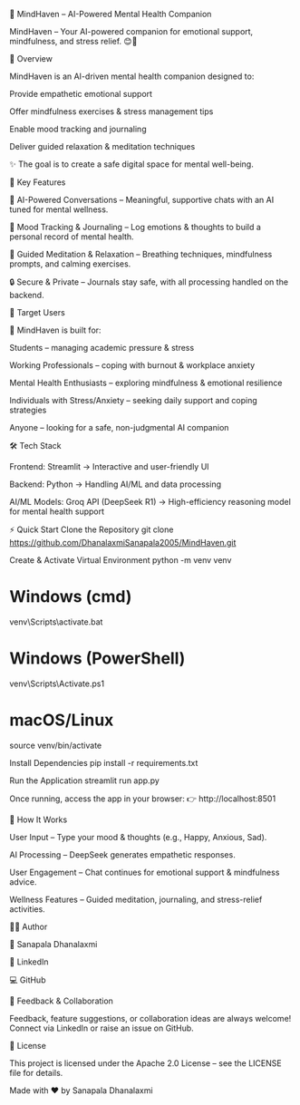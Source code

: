 🌿 MindHaven – AI-Powered Mental Health Companion

MindHaven – Your AI-powered companion for emotional support, mindfulness, and stress relief. 😊🌸

🌟 Overview

MindHaven is an AI-driven mental health companion designed to:

Provide empathetic emotional support

Offer mindfulness exercises & stress management tips

Enable mood tracking and journaling

Deliver guided relaxation & meditation techniques

✨ The goal is to create a safe digital space for mental well-being.

🚀 Key Features

💬 AI-Powered Conversations – Meaningful, supportive chats with an AI tuned for mental wellness.

📜 Mood Tracking & Journaling – Log emotions & thoughts to build a personal record of mental health.

🧘 Guided Meditation & Relaxation – Breathing techniques, mindfulness prompts, and calming exercises.

🔒 Secure & Private – Journals stay safe, with all processing handled on the backend.

👤 Target Users

🌱 MindHaven is built for:

Students – managing academic pressure & stress

Working Professionals – coping with burnout & workplace anxiety

Mental Health Enthusiasts – exploring mindfulness & emotional resilience

Individuals with Stress/Anxiety – seeking daily support and coping strategies

Anyone – looking for a safe, non-judgmental AI companion

🛠️ Tech Stack

Frontend: Streamlit → Interactive and user-friendly UI

Backend: Python → Handling AI/ML and data processing

AI/ML Models: Groq API (DeepSeek R1) → High-efficiency reasoning model for mental health support

⚡ Quick Start
Clone the Repository
git clone https://github.com/DhanalaxmiSanapala2005/MindHaven.git

Create & Activate Virtual Environment
python -m venv venv  

# Windows (cmd)
venv\Scripts\activate.bat  

# Windows (PowerShell)
venv\Scripts\Activate.ps1  

# macOS/Linux
source venv/bin/activate  

Install Dependencies
pip install -r requirements.txt

Run the Application
streamlit run app.py


Once running, access the app in your browser:
👉 http://localhost:8501

🔧 How It Works

User Input – Type your mood & thoughts (e.g., Happy, Anxious, Sad).

AI Processing – DeepSeek generates empathetic responses.

User Engagement – Chat continues for emotional support & mindfulness advice.

Wellness Features – Guided meditation, journaling, and stress-relief activities.

👩‍💻 Author

🌟 Sanapala Dhanalaxmi

📌 LinkedIn

💻 GitHub

🌟 Feedback & Collaboration

Feedback, feature suggestions, or collaboration ideas are always welcome! Connect via LinkedIn or raise an issue on GitHub.

📄 License

This project is licensed under the Apache 2.0 License – see the LICENSE
 file for details.

Made with ❤️ by Sanapala Dhanalaxmi
